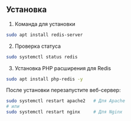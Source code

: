 ## Установка 

1. Команда для установки
```bash
sudo apt install redis-server
```

2. Проверка статуса
```bash
sudo systemctl status redis
```

3. Установка PHP расширения для Redis
```bash
sudo apt install php-redis -y
```
После установки перезапустите веб-сервер:
```bash
sudo systemctl restart apache2   # Для Apache
# или
sudo systemctl restart nginx     # Для Nginx
```

